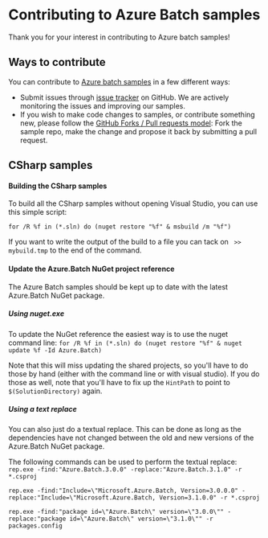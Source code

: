# Contributing to Azure Batch samples

Thank you for your interest in contributing to Azure batch samples!

## Ways to contribute

You can contribute to [Azure batch samples](https://github.com/Azure/azure-batch-samples/) in a few different ways:

- Submit issues through [issue tracker](https://github.com/Azure/azure-batch-samples/issues) on GitHub. We are actively monitoring the issues and improving our samples.
- If you wish to make code changes to samples, or contribute something new, please follow the [GitHub Forks / Pull requests model](https://help.github.com/articles/fork-a-repo/): Fork the sample repo, make the change and propose it back by submitting a pull request.


## CSharp samples

#### Building the CSharp samples
To build all the CSharp samples without opening Visual Studio, you can use this simple script:
```
for /R %f in (*.sln) do (nuget restore "%f" & msbuild /m "%f")
```

If you want to write the output of the build to a file you can tack on ` >> mybuild.tmp` to the end of the command.

#### Update the Azure.Batch NuGet project reference
The Azure Batch samples should be kept up to date with the latest Azure.Batch NuGet package.

##### Using nuget.exe
To update the NuGet reference the easiest way is to use the nuget command line:
`for /R %f in (*.sln) do (nuget restore "%f" & nuget update %f -Id Azure.Batch)`

Note that this will miss updating the shared projects, so you'll have to do those by hand (either with the command line or with visual studio).  If you do those as well, note that you'll have to fix up the `HintPath` to point to `$(SolutionDirectory)` again.

##### Using a text replace
You can also just do a textual replace.  This can be done as long as the dependencies have not changed between the old and new versions of the Azure.Batch NuGet package.

The following commands can be used to perform the textual replace:
`rep.exe -find:"Azure.Batch.3.0.0" -replace:"Azure.Batch.3.1.0" -r *.csproj`

`rep.exe -find:"Include=\"Microsoft.Azure.Batch, Version=3.0.0.0" -replace:"Include=\"Microsoft.Azure.Batch, Version=3.1.0.0" -r *.csproj`

`rep.exe -find:"package id=\"Azure.Batch\" version=\"3.0.0\"" -replace:"package id=\"Azure.Batch\" version=\"3.1.0\"" -r packages.config`

 